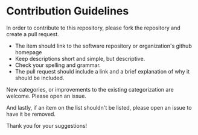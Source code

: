 # Contribution Guidelines

In order to contribute to this repository, please fork the repository and create a pull request.

- The item should link to the software repository or organization's github homepage
- Keep descriptions short and simple, but descriptive.
- Check your spelling and grammar.
- The pull request should include a link and a brief explanation of why it should be included.

New categories, or improvements to the existing categorization are welcome.  Please open an issue.

And lastly, if an item on the list shouldn't be listed, please open an issue to have it be removed.

Thank you for your suggestions!

 